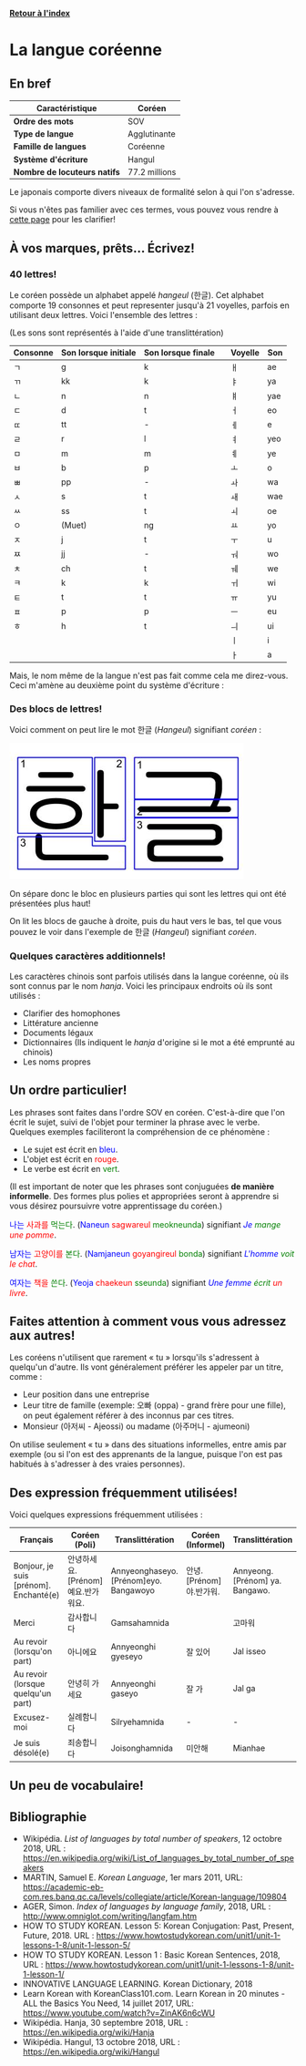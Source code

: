 [**Retour à l'index**](indexLangues.md)
# La langue coréenne

## En bref

| Caractéristique | Coréen |
|---|---|
| **Ordre des mots** | SOV |
| **Type de langue** | Agglutinante |
| **Famille de langues** | Coréenne |
| **Système d'écriture** | Hangul |
| **Nombre de locuteurs natifs** | 77.2 millions |

Le japonais comporte divers niveaux de formalité selon à qui l'on s'adresse.

Si vous n'êtes pas familier avec ces termes, vous pouvez vous rendre à [cette page](typologie.md) pour les clarifier!

## À vos marques, prêts... Écrivez!

### 40 lettres!

Le coréen possède un alphabet appelé *hangeul* (한글). Cet alphabet comporte 19 consonnes et peut representer jusqu'à 21 voyelles, parfois en utilisant deux lettres. Voici l'ensemble des lettres :

(Les sons sont représentés à l'aide d'une translittération)

|Consonne|Son lorsque initiale|Son lorsque finale||Voyelle|Son|
|-|-|-|-|-|-|
|ㄱ|g|k||ㅐ|ae|
|ㄲ|kk|k||ㅑ|ya
|ㄴ|n|n||ㅒ|yae|
|ㄷ|d|t||ㅓ|eo
|ㄸ|tt|-||ㅔ|e|
|ㄹ|r|l||ㅕ|yeo
|ㅁ|m|m||ㅖ|ye
|ㅂ|b|p||ㅗ|o
|ㅃ|pp|-||ㅘ|wa
|ㅅ|s|t||ㅙ|wae
|ㅆ|ss|t||ㅚ|oe
|ㅇ|(Muet)|ng||ㅛ|yo
|ㅈ|j|t||ㅜ|u
|ㅉ|jj|-||ㅝ|wo
|ㅊ|ch|t||ㅞ|we
|ㅋ|k|k||ㅟ|wi
|ㅌ|t|t||ㅠ|yu
|ㅍ|p|p||ㅡ|eu
|ㅎ|h|t||ㅢ|ui
|||||ㅣ|i
|||||ㅏ|a

Mais, le nom même de la langue n'est pas fait comme cela me direz-vous. Ceci m'amène au deuxième point du système d'écriture : 

### Des blocs de lettres!

Voici comment on peut lire le mot 한글 (*Hangeul*) signifiant *coréen* : 

![Hangeul](Hangeul.jpg)

On sépare donc le bloc en plusieurs parties qui sont les lettres qui ont été présentées plus haut!

On lit les blocs de gauche à droite, puis du haut vers le bas, tel que vous pouvez le voir dans l'exemple de 한글 (*Hangeul*) signifiant *coréen*.

### Quelques caractères additionnels!

Les caractères chinois sont parfois utilisés dans la langue coréenne, où ils sont connus par le nom *hanja*. Voici les principaux endroits où ils sont utilisés :

- Clarifier des homophones
- Littérature ancienne
- Documents légaux
- Dictionnaires (Ils indiquent le *hanja* d'origine si le mot a été emprunté au chinois)
- Les noms propres

## Un ordre particulier!

Les phrases sont faites dans l'ordre SOV en coréen. C'est-à-dire que l'on écrit le sujet, suivi de l'objet pour terminer la phrase avec le verbe. Quelques exemples faciliteront la compréhension de ce phénomène : 

- Le sujet est écrit en <span style="color:blue">bleu</span>.
- L'objet est écrit en <span style="color:red">rouge</span>.
- Le verbe est écrit en <span style="color:green">vert</span>.

(Il est important de noter que les phrases sont conjuguées **de manière informelle**. Des formes plus polies et appropriées seront à apprendre si vous désirez poursuivre votre apprentissage du coréen.)

<span style="color:blue">나는</span> <span style="color:red">사과를</span> <span style="color:green">먹는다</span>. (<span style="color:blue">Naneun</span> <span style="color:red">sagwareul</span> <span style="color:green">meokneunda</span>) signifiant *<span style="color:blue">Je</span> <span style="color:green">mange</span> <span style="color:red">une pomme</span>*.

<span style="color:blue">남자는</span> <span style="color:red">고양이를</span> <span style="color:green">본다</span>. (<span style="color:blue">Namjaneun</span> <span style="color:red">goyangireul</span> <span style="color:green">bonda</span>) signifiant *<span style="color:blue">L'homme</span> <span style="color:green">voit</span> <span style="color:red">le chat</span>*.

<span style="color:blue">여자는</span> <span style="color:red">책을</span> <span style="color:green">쓴다</span>. (<span style="color:blue">Yeoja</span> <span style="color:red">chaekeun</span> <span style="color:green">sseunda</span>) signifiant *<span style="color:blue">Une femme</span> <span style="color:green">écrit</span> <span style="color:red">un livre</span>*.

## Faites attention à comment vous vous adressez aux autres!

Les coréens n'utilisent que rarement « tu » lorsqu'ils s'adressent à quelqu'un d'autre. Ils vont généralement préférer les appeler par un titre, comme :

- Leur position dans une entreprise
- Leur titre de famille (exemple: 오빠 (oppa) - grand frère pour une fille), on peut également référer à des inconnus par ces titres.
- Monsieur (아저씨 - Ajeossi) ou madame (아주머니 - ajumeoni)

On utilise seulement « tu » dans des situations informelles, entre amis par exemple (ou si l'on est des apprenants de la langue, puisque l'on est pas habitués à s'adresser à des vraies personnes).

## Des expression fréquemment utilisées!

Voici quelques expressions fréquemment utilisées : 

|Français|Coréen (Poli)|Translittération|Coréen (Informel)|Translittération|
|-|-|-|-|-|
|Bonjour, je suis [prénom]. Enchanté(e)|안녕하세요.[Prénom]예요.반가워요.|Annyeonghaseyo. [Prénom]eyo. Bangawoyo|안녕.[Prénom]야.반가워.|Annyeong. [Prénom] ya. Bangawo.|
|Merci|감사합니다|Gamsahamnida||고마워|Gomawo|
|Au revoir (lorsqu'on part)|아니에요|Annyeonghi gyeseyo|잘 있어|Jal isseo
|Au revoir (lorsque quelqu'un part)|안녕히 가세요|Annyeonghi gaseyo|잘 가|Jal ga
|Excusez-moi|실례함니다|Silryehamnida|-|-|
|Je suis désolé(e)|죄송합니다|Joisonghamnida|미안해|Mianhae

## Un peu de vocabulaire!

## Bibliographie

- Wikipédia. *List of languages by total number of speakers*, 12 octobre 2018, URL : https://en.wikipedia.org/wiki/List_of_languages_by_total_number_of_speakers
- MARTIN, Samuel E. *Korean Language*, 1er mars 2011, URL: https://academic-eb-com.res.banq.qc.ca/levels/collegiate/article/Korean-language/109804
- AGER, Simon. *Index of languages by language family*, 2018, URL : http://www.omniglot.com/writing/langfam.htm
- HOW TO STUDY KOREAN. Lesson 5: Korean Conjugation: Past, Present, Future, 2018. URL : https://www.howtostudykorean.com/unit1/unit-1-lessons-1-8/unit-1-lesson-5/
- HOW TO STUDY KOREAN.  Lesson 1 : Basic Korean Sentences, 2018, URL : https://www.howtostudykorean.com/unit1/unit-1-lessons-1-8/unit-1-lesson-1/
- INNOVATIVE LANGUAGE LEARNING. Korean Dictionary, 2018
- Learn Korean with KoreanClass101.com. Learn Korean in 20 minutes - ALL the Basics You Need, 14 juillet 2017, URL: https://www.youtube.com/watch?v=ZinAK6n6cWU
- Wikipédia. Hanja, 30 septembre 2018, URL : https://en.wikipedia.org/wiki/Hanja
- Wikipédia. Hangul, 13 octobre 2018, URL : https://en.wikipedia.org/wiki/Hangul 
